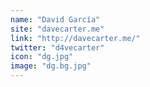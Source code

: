 ```yaml
---
name: "David García"
site: "davecarter.me"
link: "http://davecarter.me/"
twitter: "d4vecarter"
icon: "dg.jpg"
image: "dg.bg.jpg"
---
```

